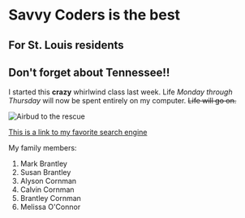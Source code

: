# Savvy Coders is the best
## For St. Louis residents
## Don't forget about Tennessee!!

I started this **crazy** whirlwind class last week. Life _Monday through Thursday_ will now be spent entirely on my computer. ~~Life will go on.~~

![Airbud to the rescue](https://m.media-amazon.com/images/M/MV5BMzQxODE4MzEyNF5BMl5BanBnXkFtZTgwNjk2OTY4ODE@._V1_.jpg)

[This is a link to my favorite search engine](https://www.google.com/)

My family members:
1. Mark Brantley
2. Susan Brantley
3. Alyson Cornman
  1. Calvin Cornman
  2. Brantley Cornman
4. Melissa O'Connor

